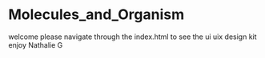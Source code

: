 # Molecules_and_Organism
welcome
please navigate through the index.html to see the ui uix design kit 
enjoy
Nathalie G
